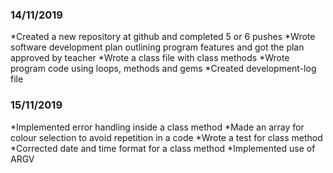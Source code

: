 ### 14/11/2019

*Created a new repository at github and completed 5 or 6 pushes
*Wrote software development plan outlining program features and got the plan approved by teacher
*Wrote a class file with class methods
*Wrote program code using loops, methods and gems
*Created development-log file

### 15/11/2019

*Implemented error handling inside a class method
*Made an array for colour selection to avoid repetition in a code
*Wrote a test for class method
*Corrected date and time format for a class method
*Implemented use of ARGV 






